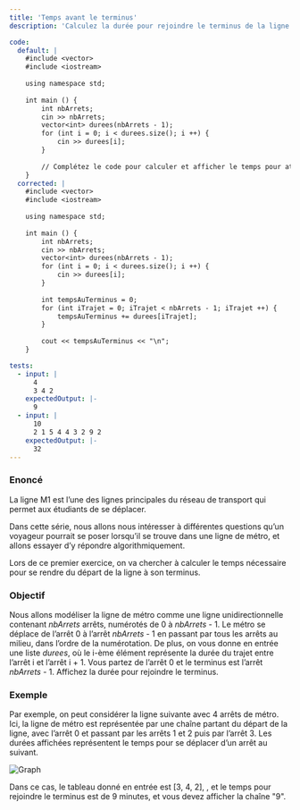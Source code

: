 ```yaml
---
title: 'Temps avant le terminus'
description: 'Calculez la durée pour rejoindre le terminus de la ligne de métro'

code:
  default: |
    #include <vector>
    #include <iostream>
    
    using namespace std;
    
    int main () {
        int nbArrets;
        cin >> nbArrets;
        vector<int> durees(nbArrets - 1);
        for (int i = 0; i < durees.size(); i ++) {
            cin >> durees[i];
        }
    
        // Complétez le code pour calculer et afficher le temps pour atteindre le terminus
    }
  corrected: |
    #include <vector>
    #include <iostream>
    
    using namespace std;
    
    int main () {
        int nbArrets;
        cin >> nbArrets;
        vector<int> durees(nbArrets - 1);
        for (int i = 0; i < durees.size(); i ++) {
            cin >> durees[i];
        }
    
        int tempsAuTerminus = 0;
        for (int iTrajet = 0; iTrajet < nbArrets - 1; iTrajet ++) {
            tempsAuTerminus += durees[iTrajet];
        }
            
        cout << tempsAuTerminus << "\n";
    }

tests:
  - input: |
      4
      3 4 2
    expectedOutput: |-
      9
  - input: |
      10
      2 1 5 4 4 3 2 9 2
    expectedOutput: |-
      32
---
```


### Enoncé

La ligne M1 est l’une des lignes principales du réseau de transport qui permet aux étudiants de se déplacer.

Dans cette série, nous allons nous intéresser à différentes questions qu’un voyageur pourrait se poser lorsqu’il se trouve dans une ligne de métro, et allons essayer d’y répondre algorithmiquement.

Lors de ce premier exercice, on va chercher à calculer le temps nécessaire pour se rendre du départ de la ligne à son terminus. 

### Objectif

Nous allons modéliser la ligne de métro comme une ligne unidirectionnelle contenant _nbArrets_ arrêts, numérotés de 0 à _nbArrets_ - 1. Le métro se déplace de l’arrêt 0 à l’arrêt _nbArrets_ - 1 en passant par tous les arrêts au milieu, dans l’ordre de la numérotation. De plus, on vous donne en entrée une liste _durees_, où le i-ème élément représente la durée du trajet entre l’arrêt i et l’arrêt i + 1. Vous partez de l’arrêt 0 et le terminus est l’arrêt _nbArrets_ - 1. Affichez la durée pour rejoindre le terminus.

### Exemple

Par exemple, on peut considérer la ligne suivante avec 4 arrêts de métro. Ici, la ligne de métro est représentée par une chaîne partant du départ de la ligne, avec l’arrêt 0 et passant par les arrêts 1 et 2 puis par l’arrêt 3. Les durées affichées représentent le temps pour se déplacer d’un arrêt au suivant.

![Graph](/polympiads/graph-metro-polympiads.png)

Dans ce cas, le tableau donné en entrée est [3, 4, 2], , et le temps pour rejoindre le terminus est de 9 minutes, et vous devez afficher la chaîne "9".